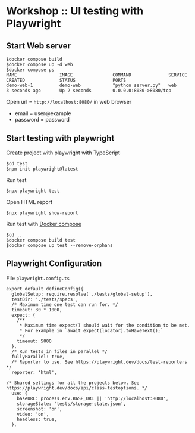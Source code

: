 # Workshop :: UI testing with Playwright


## Start Web server

```
$docker compose build
$docker compose up -d web
$docker compose ps
NAME                IMAGE               COMMAND              SERVICE             CREATED             STATUS              PORTS
demo-web-1          demo-web            "python server.py"   web                 3 seconds ago       Up 2 seconds        0.0.0.0:8080->8080/tcp
```

Open url = `http://localhost:8080/` in web browser
* email = user@example
* password = password

## Start testing with playwright

Create project with playwright with TypeScript
```
$cd test
$npm init playwright@latest
```

Run test
```
$npx playwright test
```

Open HTML report
```
$npx playwright show-report
```

Run test with [Docker compose](https://playwright.dev/docs/docker)
```
$cd ..
$docker compose build test
$docker compose up test --remove-orphans
```

## Playwright Configuration

File `playwright.config.ts`
```
export default defineConfig({
  globalSetup: require.resolve('./tests/global-setup'),
  testDir: './tests/specs',
  /* Maximum time one test can run for. */
  timeout: 30 * 1000,
  expect: {
    /**
     * Maximum time expect() should wait for the condition to be met.
     * For example in `await expect(locator).toHaveText();`
     */
    timeout: 5000
  },
  /* Run tests in files in parallel */
  fullyParallel: true,
  /* Reporter to use. See https://playwright.dev/docs/test-reporters */
  reporter: 'html',
  
/* Shared settings for all the projects below. See https://playwright.dev/docs/api/class-testoptions. */
  use: {
    baseURL: process.env.BASE_URL || 'http://localhost:8080',
    storageState: 'tests/storage-state.json',
    screenshot: 'on',
    video: 'on',
    headless: true,
  },
```
